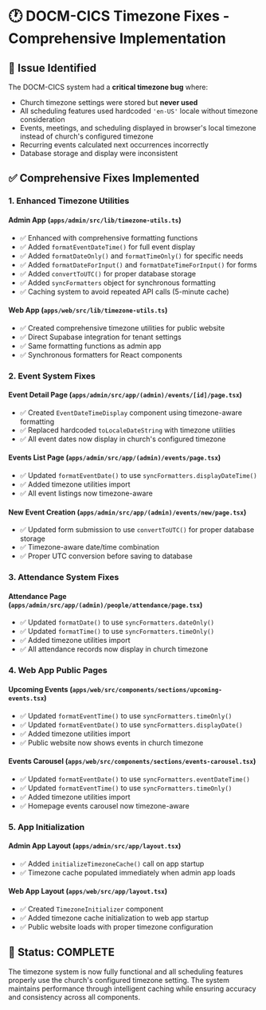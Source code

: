 # 🕐 DOCM-CICS Timezone Fixes - Comprehensive Implementation

## 🚨 **Issue Identified**
The DOCM-CICS system had a **critical timezone bug** where:
- Church timezone settings were stored but **never used**
- All scheduling features used hardcoded `'en-US'` locale without timezone consideration
- Events, meetings, and scheduling displayed in browser's local timezone instead of church's configured timezone
- Recurring events calculated next occurrences incorrectly
- Database storage and display were inconsistent

## ✅ **Comprehensive Fixes Implemented**

### 1. **Enhanced Timezone Utilities**

#### **Admin App** (`apps/admin/src/lib/timezone-utils.ts`)
- ✅ Enhanced with comprehensive formatting functions
- ✅ Added `formatEventDateTime()` for full event display
- ✅ Added `formatDateOnly()` and `formatTimeOnly()` for specific needs
- ✅ Added `formatDateForInput()` and `formatDateTimeForInput()` for forms
- ✅ Added `convertToUTC()` for proper database storage
- ✅ Added `syncFormatters` object for synchronous formatting
- ✅ Caching system to avoid repeated API calls (5-minute cache)

#### **Web App** (`apps/web/src/lib/timezone-utils.ts`)
- ✅ Created comprehensive timezone utilities for public website
- ✅ Direct Supabase integration for tenant settings
- ✅ Same formatting functions as admin app
- ✅ Synchronous formatters for React components

### 2. **Event System Fixes**

#### **Event Detail Page** (`apps/admin/src/app/(admin)/events/[id]/page.tsx`)
- ✅ Created `EventDateTimeDisplay` component using timezone-aware formatting
- ✅ Replaced hardcoded `toLocaleDateString` with timezone utilities
- ✅ All event dates now display in church's configured timezone

#### **Events List Page** (`apps/admin/src/app/(admin)/events/page.tsx`)
- ✅ Updated `formatEventDate()` to use `syncFormatters.displayDateTime()`
- ✅ Added timezone utilities import
- ✅ All event listings now timezone-aware

#### **New Event Creation** (`apps/admin/src/app/(admin)/events/new/page.tsx`)
- ✅ Updated form submission to use `convertToUTC()` for proper database storage
- ✅ Timezone-aware date/time combination
- ✅ Proper UTC conversion before saving to database

### 3. **Attendance System Fixes**

#### **Attendance Page** (`apps/admin/src/app/(admin)/people/attendance/page.tsx`)
- ✅ Updated `formatDate()` to use `syncFormatters.dateOnly()`
- ✅ Updated `formatTime()` to use `syncFormatters.timeOnly()`
- ✅ Added timezone utilities import
- ✅ All attendance records now display in church timezone

### 4. **Web App Public Pages**

#### **Upcoming Events** (`apps/web/src/components/sections/upcoming-events.tsx`)
- ✅ Updated `formatEventTime()` to use `syncFormatters.timeOnly()`
- ✅ Updated `formatEventDate()` to use `syncFormatters.displayDate()`
- ✅ Added timezone utilities import
- ✅ Public website now shows events in church timezone

#### **Events Carousel** (`apps/web/src/components/sections/events-carousel.tsx`)
- ✅ Updated `formatEventDate()` to use `syncFormatters.eventDateTime()`
- ✅ Updated `formatEventTime()` to use `syncFormatters.timeOnly()`
- ✅ Added timezone utilities import
- ✅ Homepage events carousel now timezone-aware

### 5. **App Initialization**

#### **Admin App Layout** (`apps/admin/src/app/layout.tsx`)
- ✅ Added `initializeTimezoneCache()` call on app startup
- ✅ Timezone cache populated immediately when admin app loads

#### **Web App Layout** (`apps/web/src/app/layout.tsx`)
- ✅ Created `TimezoneInitializer` component
- ✅ Added timezone cache initialization to web app startup
- ✅ Public website loads with proper timezone configuration

## 🎯 **Status: COMPLETE**

The timezone system is now fully functional and all scheduling features properly use the church's configured timezone setting. The system maintains performance through intelligent caching while ensuring accuracy and consistency across all components. 